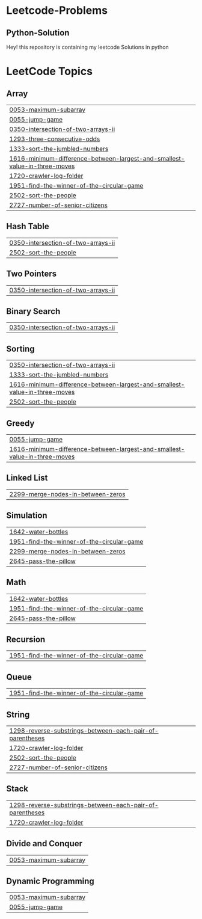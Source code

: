 # Leetcode-Problems 
## Python-Solution
Hey! this repository is containing my leetcode Solutions in python

<!---LeetCode Topics Start-->
# LeetCode Topics
## Array
|  |
| ------- |
| [0053-maximum-subarray](https://github.com/y2010-ops/Leetcode-Problems--Python-Solution/tree/master/0053-maximum-subarray) |
| [0055-jump-game](https://github.com/y2010-ops/Leetcode-Problems--Python-Solution/tree/master/0055-jump-game) |
| [0350-intersection-of-two-arrays-ii](https://github.com/y2010-ops/Leetcode-Problems--Python-Solution/tree/master/0350-intersection-of-two-arrays-ii) |
| [1293-three-consecutive-odds](https://github.com/y2010-ops/Leetcode-Problems--Python-Solution/tree/master/1293-three-consecutive-odds) |
| [1333-sort-the-jumbled-numbers](https://github.com/y2010-ops/Leetcode-Problems--Python-Solution/tree/master/1333-sort-the-jumbled-numbers) |
| [1616-minimum-difference-between-largest-and-smallest-value-in-three-moves](https://github.com/y2010-ops/Leetcode-Problems--Python-Solution/tree/master/1616-minimum-difference-between-largest-and-smallest-value-in-three-moves) |
| [1720-crawler-log-folder](https://github.com/y2010-ops/Leetcode-Problems--Python-Solution/tree/master/1720-crawler-log-folder) |
| [1951-find-the-winner-of-the-circular-game](https://github.com/y2010-ops/Leetcode-Problems--Python-Solution/tree/master/1951-find-the-winner-of-the-circular-game) |
| [2502-sort-the-people](https://github.com/y2010-ops/Leetcode-Problems--Python-Solution/tree/master/2502-sort-the-people) |
| [2727-number-of-senior-citizens](https://github.com/y2010-ops/Leetcode-Problems--Python-Solution/tree/master/2727-number-of-senior-citizens) |
## Hash Table
|  |
| ------- |
| [0350-intersection-of-two-arrays-ii](https://github.com/y2010-ops/Leetcode-Problems--Python-Solution/tree/master/0350-intersection-of-two-arrays-ii) |
| [2502-sort-the-people](https://github.com/y2010-ops/Leetcode-Problems--Python-Solution/tree/master/2502-sort-the-people) |
## Two Pointers
|  |
| ------- |
| [0350-intersection-of-two-arrays-ii](https://github.com/y2010-ops/Leetcode-Problems--Python-Solution/tree/master/0350-intersection-of-two-arrays-ii) |
## Binary Search
|  |
| ------- |
| [0350-intersection-of-two-arrays-ii](https://github.com/y2010-ops/Leetcode-Problems--Python-Solution/tree/master/0350-intersection-of-two-arrays-ii) |
## Sorting
|  |
| ------- |
| [0350-intersection-of-two-arrays-ii](https://github.com/y2010-ops/Leetcode-Problems--Python-Solution/tree/master/0350-intersection-of-two-arrays-ii) |
| [1333-sort-the-jumbled-numbers](https://github.com/y2010-ops/Leetcode-Problems--Python-Solution/tree/master/1333-sort-the-jumbled-numbers) |
| [1616-minimum-difference-between-largest-and-smallest-value-in-three-moves](https://github.com/y2010-ops/Leetcode-Problems--Python-Solution/tree/master/1616-minimum-difference-between-largest-and-smallest-value-in-three-moves) |
| [2502-sort-the-people](https://github.com/y2010-ops/Leetcode-Problems--Python-Solution/tree/master/2502-sort-the-people) |
## Greedy
|  |
| ------- |
| [0055-jump-game](https://github.com/y2010-ops/Leetcode-Problems--Python-Solution/tree/master/0055-jump-game) |
| [1616-minimum-difference-between-largest-and-smallest-value-in-three-moves](https://github.com/y2010-ops/Leetcode-Problems--Python-Solution/tree/master/1616-minimum-difference-between-largest-and-smallest-value-in-three-moves) |
## Linked List
|  |
| ------- |
| [2299-merge-nodes-in-between-zeros](https://github.com/y2010-ops/Leetcode-Problems--Python-Solution/tree/master/2299-merge-nodes-in-between-zeros) |
## Simulation
|  |
| ------- |
| [1642-water-bottles](https://github.com/y2010-ops/Leetcode-Problems--Python-Solution/tree/master/1642-water-bottles) |
| [1951-find-the-winner-of-the-circular-game](https://github.com/y2010-ops/Leetcode-Problems--Python-Solution/tree/master/1951-find-the-winner-of-the-circular-game) |
| [2299-merge-nodes-in-between-zeros](https://github.com/y2010-ops/Leetcode-Problems--Python-Solution/tree/master/2299-merge-nodes-in-between-zeros) |
| [2645-pass-the-pillow](https://github.com/y2010-ops/Leetcode-Problems--Python-Solution/tree/master/2645-pass-the-pillow) |
## Math
|  |
| ------- |
| [1642-water-bottles](https://github.com/y2010-ops/Leetcode-Problems--Python-Solution/tree/master/1642-water-bottles) |
| [1951-find-the-winner-of-the-circular-game](https://github.com/y2010-ops/Leetcode-Problems--Python-Solution/tree/master/1951-find-the-winner-of-the-circular-game) |
| [2645-pass-the-pillow](https://github.com/y2010-ops/Leetcode-Problems--Python-Solution/tree/master/2645-pass-the-pillow) |
## Recursion
|  |
| ------- |
| [1951-find-the-winner-of-the-circular-game](https://github.com/y2010-ops/Leetcode-Problems--Python-Solution/tree/master/1951-find-the-winner-of-the-circular-game) |
## Queue
|  |
| ------- |
| [1951-find-the-winner-of-the-circular-game](https://github.com/y2010-ops/Leetcode-Problems--Python-Solution/tree/master/1951-find-the-winner-of-the-circular-game) |
## String
|  |
| ------- |
| [1298-reverse-substrings-between-each-pair-of-parentheses](https://github.com/y2010-ops/Leetcode-Problems--Python-Solution/tree/master/1298-reverse-substrings-between-each-pair-of-parentheses) |
| [1720-crawler-log-folder](https://github.com/y2010-ops/Leetcode-Problems--Python-Solution/tree/master/1720-crawler-log-folder) |
| [2502-sort-the-people](https://github.com/y2010-ops/Leetcode-Problems--Python-Solution/tree/master/2502-sort-the-people) |
| [2727-number-of-senior-citizens](https://github.com/y2010-ops/Leetcode-Problems--Python-Solution/tree/master/2727-number-of-senior-citizens) |
## Stack
|  |
| ------- |
| [1298-reverse-substrings-between-each-pair-of-parentheses](https://github.com/y2010-ops/Leetcode-Problems--Python-Solution/tree/master/1298-reverse-substrings-between-each-pair-of-parentheses) |
| [1720-crawler-log-folder](https://github.com/y2010-ops/Leetcode-Problems--Python-Solution/tree/master/1720-crawler-log-folder) |
## Divide and Conquer
|  |
| ------- |
| [0053-maximum-subarray](https://github.com/y2010-ops/Leetcode-Problems--Python-Solution/tree/master/0053-maximum-subarray) |
## Dynamic Programming
|  |
| ------- |
| [0053-maximum-subarray](https://github.com/y2010-ops/Leetcode-Problems--Python-Solution/tree/master/0053-maximum-subarray) |
| [0055-jump-game](https://github.com/y2010-ops/Leetcode-Problems--Python-Solution/tree/master/0055-jump-game) |
<!---LeetCode Topics End-->